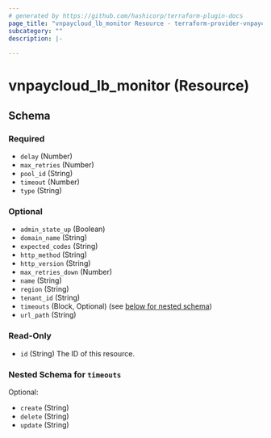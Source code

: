 ```yaml
---
# generated by https://github.com/hashicorp/terraform-plugin-docs
page_title: "vnpaycloud_lb_monitor Resource - terraform-provider-vnpaycloud"
subcategory: ""
description: |-
  
---
```


# vnpaycloud_lb_monitor (Resource)





<!-- schema generated by tfplugindocs -->
## Schema

### Required

- `delay` (Number)
- `max_retries` (Number)
- `pool_id` (String)
- `timeout` (Number)
- `type` (String)

### Optional

- `admin_state_up` (Boolean)
- `domain_name` (String)
- `expected_codes` (String)
- `http_method` (String)
- `http_version` (String)
- `max_retries_down` (Number)
- `name` (String)
- `region` (String)
- `tenant_id` (String)
- `timeouts` (Block, Optional) (see [below for nested schema](#nestedblock--timeouts))
- `url_path` (String)

### Read-Only

- `id` (String) The ID of this resource.

<a id="nestedblock--timeouts"></a>
### Nested Schema for `timeouts`

Optional:

- `create` (String)
- `delete` (String)
- `update` (String)
